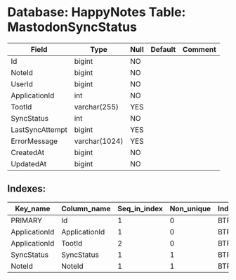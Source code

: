 # Database: HappyNotes Table: MastodonSyncStatus

 Field           | Type          | Null | Default | Comment
-----------------|---------------|------|---------|---------
 Id              | bigint        | NO   |         |
 NoteId          | bigint        | NO   |         |
 UserId          | bigint        | NO   |         |
 ApplicationId   | int           | NO   |         |
 TootId          | varchar(255)  | YES  |         |
 SyncStatus      | int           | NO   |         |
 LastSyncAttempt | bigint        | YES  |         |
 ErrorMessage    | varchar(1024) | YES  |         |
 CreatedAt       | bigint        | NO   |         |
 UpdatedAt       | bigint        | NO   |         |

## Indexes: 

 Key_name      | Column_name   | Seq_in_index | Non_unique | Index_type | Visible
---------------|---------------|--------------|------------|------------|---------
 PRIMARY       | Id            |            1 |          0 | BTREE      | YES
 ApplicationId | ApplicationId |            1 |          0 | BTREE      | YES
 ApplicationId | TootId        |            2 |          0 | BTREE      | YES
 SyncStatus    | SyncStatus    |            1 |          1 | BTREE      | YES
 NoteId        | NoteId        |            1 |          1 | BTREE      | YES
